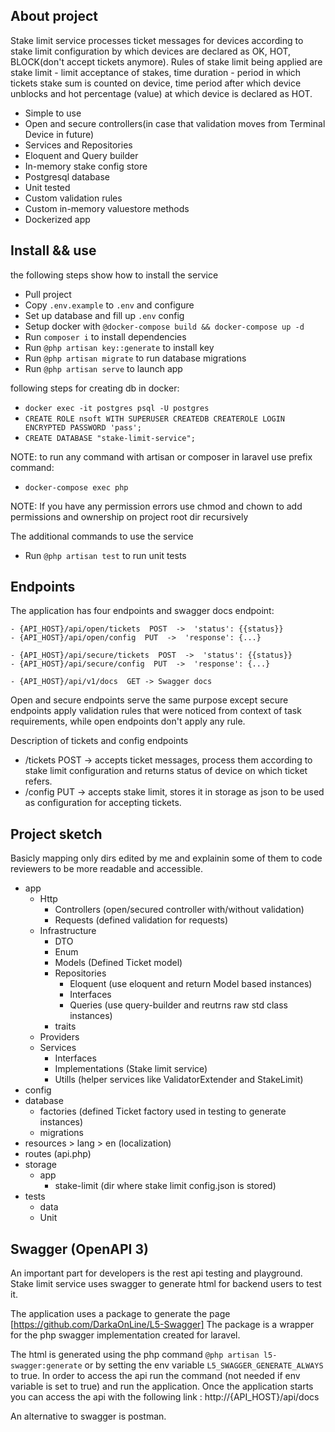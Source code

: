 ## About project

Stake limit service processes ticket messages for devices according to stake limit configuration by which devices are declared as OK, HOT, BLOCK(don't accept tickets anymore). Rules of stake limit being applied are stake limit - limit acceptance of stakes, time duration - period in which tickets stake sum is counted on device, time period after which device unblocks and hot percentage (value) at which device is declared as HOT.

- Simple to use
- Open and secure controllers(in case that validation moves from Terminal Device in future)
- Services and Repositories
- Eloquent and Query builder
- In-memory stake config store
- Postgresql database
- Unit tested
- Custom validation rules
- Custom in-memory valuestore methods
- Dockerized app

## Install && use

the following steps show how to install the service

- Pull project
- Copy ```.env.example``` to ```.env``` and configure
- Set up database and fill up ```.env``` config
- Setup docker with ```@docker-compose build && docker-compose up -d```
- Run ```composer i``` to install dependencies
- Run ```@php artisan key::generate``` to install key
- Run ```@php artisan migrate``` to run database migrations
- Run ```@php artisan serve``` to launch app

following steps for creating db in docker:
- ```docker exec -it postgres psql -U postgres```
- ```CREATE ROLE nsoft WITH SUPERUSER CREATEDB CREATEROLE LOGIN ENCRYPTED PASSWORD 'pass';```
- ```CREATE DATABASE "stake-limit-service";```

NOTE: to run any command with artisan or composer in laravel use prefix command:
- ```docker-compose exec php```

NOTE: If you have any permission errors use chmod and chown to add permissions and ownership on project root dir recursively

The additional commands to use the service
- Run ```@php artisan test``` to run unit tests

## Endpoints

The application has four endpoints and swagger docs endpoint:

    - {API_HOST}/api/open/tickets  POST  ->  'status': {{status}}
    - {API_HOST}/api/open/config  PUT  ->  'response': {...}

    - {API_HOST}/api/secure/tickets  POST  ->  'status': {{status}}
    - {API_HOST}/api/secure/config  PUT  ->  'response': {...}

    - {API_HOST}/api/v1/docs  GET -> Swagger docs

Open and secure endpoints serve the same purpose except secure endpoints apply validation rules that were noticed from context of task requirements, while open endpoints don't apply any rule.

Description of tickets and config endpoints
- /tickets  POST -> accepts ticket messages, process them according to stake limit configuration and returns status of device on which ticket refers.
- /config  PUT -> accepts stake limit, stores it in storage as json to be used as configuration for accepting tickets.

## Project sketch
Basicly mapping only dirs edited by me and explainin some of them to code reviewers to be more readable and accessible.

- app
  - Http
    - Controllers (open/secured controller with/without validation)
    - Requests (defined validation for requests)
  - Infrastructure
    - DTO 
    - Enum
    - Models (Defined Ticket model)
    - Repositories
      - Eloquent (use eloquent and return Model based instances)
      - Interfaces 
      - Queries (use query-builder and reutrns raw std class instances)
    - traits
  - Providers 
  - Services
    - Interfaces
    - Implementations (Stake limit service)
    - Utills (helper services like ValidatorExtender and StakeLimit)
- config
- database
  - factories (defined Ticket factory used in testing to generate instances)
  - migrations 
- resources > lang > en (localization) 
- routes (api.php)
- storage
  - app
    - stake-limit (dir where stake limit config.json is stored)  
- tests
  - data 
  - Unit
    
## Swagger (OpenAPI 3)

An important part for developers is the rest api testing and playground. Stake limit service uses swagger to generate html for backend users to test it.

The application uses a package to generate the page [https://github.com/DarkaOnLine/L5-Swagger]
The package is a wrapper for the php swagger implementation created for laravel.

The html is generated using the php command ```@php artisan l5-swagger:generate``` or by setting the env variable ```L5_SWAGGER_GENERATE_ALWAYS ``` to true. In order to access the api run the command (not needed if env variable is set to true) and run the application. Once the application starts you can access the api with the following link : http://{API_HOST}/api/docs 

An alternative to swagger is postman. 
